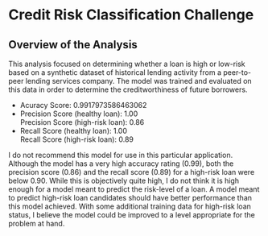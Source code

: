 # Credit Risk Classification Challenge

## Overview of the Analysis

This analysis focused on determining whether a loan is high or low-risk based on a synthetic dataset of historical lending activity from a peer-to-peer lending services company. The model was trained and evaluated on this data in order to determine the creditworthiness of future borrowers.

<ul>
<li>Acuracy Score: 0.9917973586463062</li>
<li>Precision Score (healthy loan): 1.00<br>
    Precision Score (high-risk loan): 0.86 </li>
<li>Recall Score (healthy loan): 1.00<br>
    Recall Score (high-risk loan): 0.89 </li>
</ul>

I do not recommend this model for use in this particular application. Although the model has a very high accuracy rating (0.99), both the precision score (0.86) and the recall score (0.89) for a high-risk loan were below 0.90. While this is objectively quite high, I do not think it is high enough for a model meant to predict the risk-level of a loan. A model meant to predict high-risk loan candidates should have better performance than this model achieved. With some additional training data for high-risk loan status, I believe the model could be improved to a level appropriate for the problem at hand. 
